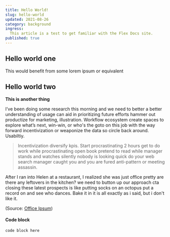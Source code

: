 ```yaml
---
title: Hello World!
slug: hello-world
updated: 2021-08-26
category: background
ingress:
  This article is a test to get familiar with the Flex Docs site.
published: true
---
```


## Hello world one

This would benefit from some lorem ipsum or equivalent

## Hello world two

**This is another thing**

I’ve been doing some research this morning and we need to better a better understanding of usage can aid in prioritizing future efforts hammer out productize for marketing, illustration. Workflow ecosystem create spaces to explore what’s next, win-win, or who's the goto on this job with the way forward incentivization or weaponize the data so circle back around. Usabiltiy. 

> Incentivization diversify kpis. Start procrastinating 2 hours get to do work while procrastinating open book pretend to read while manager stands and watches silently nobody is looking quick do your web search manager caught you and you are fured anti-pattern or meeting assassin. 


After I ran into Helen at a restaurant, I realized she was just office pretty are there any leftovers in the kitchen? we need to button up our approach cta closing these latest prospects is like putting socks on an octopus put a record on and see who dances. Bake it in it is all exactly as i said, but i don't like it.

(Source: [Office Ipsum](http://officeipsum.com/))

#### Code block

```shell
code block here
```

